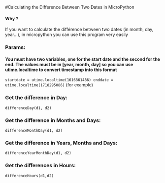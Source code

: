 #Calculating the Difference Between Two Dates in MicroPython

#### Why ?
If you want to calculate the différence between two dates (in month, day, year...), in micropython you can use this program very easily 

### Params:
#### You must have two variables, one for the start date and the second for the end. The values must be in [year, month, day] so you can use utime.localtime to convert timestamp into this format
`startdate = utime.localtime(1616861486)
enddate = utime.localtime(1718295086)`
(for example)

### Get the difference in Day:
`differenceDay(d1, d2)`
### Get the difference in Months and Days:
`differenceMonthDay(d1, d2)`

### Get the difference in Years, Months and Days:
`differenceYearMonthDay(d1, d2)`

### Get the differences in Hours:
`differenceHours(d1,d2)`

